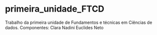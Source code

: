 # primeira_unidade_FTCD
Trabalho da primeira unidade de Fundamentos e técnicas em Ciências de dados.
Componentes:
Clara Nadini
Euclides Neto
